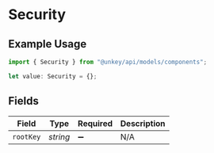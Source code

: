 # Security

## Example Usage

```typescript
import { Security } from "@unkey/api/models/components";

let value: Security = {};
```

## Fields

| Field              | Type               | Required           | Description        |
| ------------------ | ------------------ | ------------------ | ------------------ |
| `rootKey`          | *string*           | :heavy_minus_sign: | N/A                |
